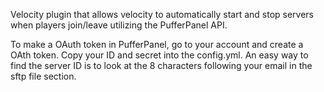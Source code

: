 Velocity plugin that allows velocity to automatically start and stop servers when players join/leave utilizing the PufferPanel API. 

To make a OAuth token in PufferPanel, go to your account and create a OAth token. Copy your ID and secret into the config.yml.
An easy way to find the server ID is to look at the 8 characters following your email in the sftp file section. 
